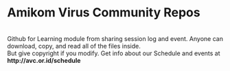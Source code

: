 <h1> Amikom Virus Community Repos </h1> <br>
Github for Learning module from sharing session log and event. Anyone can download, copy, and read all of the files inside.<br>
But give copyright if you modify.
Get info about our Schedule and events at</br> <b> http://avc.or.id/schedule </b>
